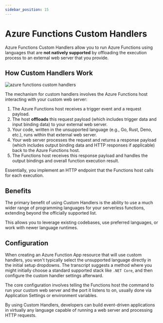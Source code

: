 ```yaml
---
sidebar_position: 15
---
```


# Azure Functions Custom Handlers

Azure Functions Custom Handlers allow you to run Azure Functions using languages that are **not natively supported** by offloading the execution process to an external web server that you provide.

## How Custom Handlers Work

<div>
  <img src={require('@site/static/img/develop-azure-compute-solutions/azure-functions-custom-handlers.png').default} alt="azure functions custom handlers" />
</div>

The mechanism for custom handlers involves the Azure Functions host interacting with your custom web server:

1.  The Azure Functions host receives a trigger event and a request payload.
2.  The host **offloads** this request payload (which includes trigger data and input binding data) to your external web server.
3.  Your code, written in the unsupported language (e.g., Go, Rust, Deno, etc.), runs within that external web server.
4.  Your web server processes the request and returns a response payload (which includes output binding data and HTTP responses if applicable) back to the Azure Functions host.
5.  The Functions host receives this response payload and handles the output bindings and overall function execution result.

Essentially, you implement an HTTP endpoint that the Functions host calls for each execution.

## Benefits

The primary benefit of using Custom Handlers is the ability to use a much wider range of programming languages for your serverless functions, extending beyond the officially supported list.

This allows you to leverage existing codebases, use preferred languages, or work with newer language runtimes.

## Configuration

When creating an Azure Function App resource that will use custom handlers, you won't typically select the unsupported language directly in the initial setup dropdowns. The transcript suggests a method where you might initially choose a standard supported stack like `.NET Core`, and then configure the custom handler settings afterward.

The core configuration involves telling the Functions host the command to run your custom web server and the port it listens to on, usually done via Application Settings or environment variables.

By using Custom Handlers, developers can build event-driven applications in virtually any language capable of running a web server and processing HTTP requests.